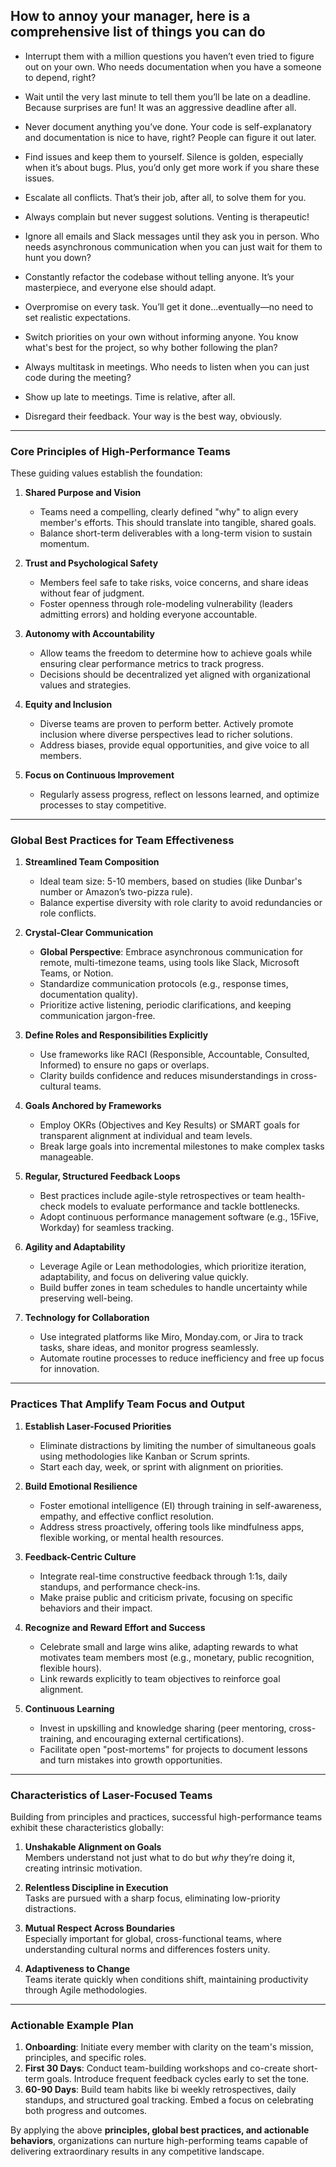 ## How to annoy your manager, here is a comprehensive list of things you can do

- Interrupt them with a million questions you haven’t even tried to figure out on your own. Who needs documentation when you have a someone to depend, right?

- Wait until the very last minute to tell them you’ll be late on a deadline. Because surprises are fun! It was an aggressive deadline after all.

- Never document anything you’ve done. Your code is self-explanatory and documentation is nice to have, right? People can figure it out later.

- Find issues and keep them to yourself. Silence is golden, especially when it’s about bugs. Plus, you’d only get more work if you share these issues.

- Escalate all conflicts. That’s their job, after all, to solve them for you.

- Always complain but never suggest solutions. Venting is therapeutic!

- Ignore all emails and Slack messages until they ask you in person. Who needs asynchronous communication when you can just wait for them to hunt you down?

- Constantly refactor the codebase without telling anyone. It’s your masterpiece, and everyone else should adapt.

- Overpromise on every task. You’ll get it done...eventually—no need to set realistic expectations.

- Switch priorities on your own without informing anyone. You know what's best for the project, so why bother following the plan?

- Always multitask in meetings. Who needs to listen when you can just code during the meeting?

- Show up late to meetings. Time is relative, after all.

- Disregard their feedback. Your way is the best way, obviously.

---
### **Core Principles of High-Performance Teams**

These guiding values establish the foundation:

1. **Shared Purpose and Vision**
    
    - Teams need a compelling, clearly defined "why" to align every member's efforts. This should translate into tangible, shared goals.
    - Balance short-term deliverables with a long-term vision to sustain momentum.
    
1. **Trust and Psychological Safety**
    
    - Members feel safe to take risks, voice concerns, and share ideas without fear of judgment.
    - Foster openness through role-modeling vulnerability (leaders admitting errors) and holding everyone accountable.

1. **Autonomy with Accountability**
    
    - Allow teams the freedom to determine how to achieve goals while ensuring clear performance metrics to track progress.
    - Decisions should be decentralized yet aligned with organizational values and strategies.

1. **Equity and Inclusion**
    
    - Diverse teams are proven to perform better. Actively promote inclusion where diverse perspectives lead to richer solutions.
    - Address biases, provide equal opportunities, and give voice to all members.

1. **Focus on Continuous Improvement**
    
    - Regularly assess progress, reflect on lessons learned, and optimize processes to stay competitive.

---

### **Global Best Practices for Team Effectiveness**

1. **Streamlined Team Composition**
    
    - Ideal team size: 5-10 members, based on studies (like Dunbar's number or Amazon’s two-pizza rule).
    - Balance expertise diversity with role clarity to avoid redundancies or role conflicts.

1. **Crystal-Clear Communication**
    
    - **Global Perspective**: Embrace asynchronous communication for remote, multi-timezone teams, using tools like Slack, Microsoft Teams, or Notion.
    - Standardize communication protocols (e.g., response times, documentation quality).
    - Prioritize active listening, periodic clarifications, and keeping communication jargon-free.

1. **Define Roles and Responsibilities Explicitly**
    
    - Use frameworks like RACI (Responsible, Accountable, Consulted, Informed) to ensure no gaps or overlaps.
    - Clarity builds confidence and reduces misunderstandings in cross-cultural teams.

1. **Goals Anchored by Frameworks**
    
    - Employ OKRs (Objectives and Key Results) or SMART goals for transparent alignment at individual and team levels.
    - Break large goals into incremental milestones to make complex tasks manageable.

1. **Regular, Structured Feedback Loops**
    
    - Best practices include agile-style retrospectives or team health-check models to evaluate performance and tackle bottlenecks.
    - Adopt continuous performance management software (e.g., 15Five, Workday) for seamless tracking.

1. **Agility and Adaptability**
    
    - Leverage Agile or Lean methodologies, which prioritize iteration, adaptability, and focus on delivering value quickly.
    - Build buffer zones in team schedules to handle uncertainty while preserving well-being.

1. **Technology for Collaboration**
    
    - Use integrated platforms like Miro, Monday.com, or Jira to track tasks, share ideas, and monitor progress seamlessly.
    - Automate routine processes to reduce inefficiency and free up focus for innovation.

---

### **Practices That Amplify Team Focus and Output**

1. **Establish Laser-Focused Priorities**
    
    - Eliminate distractions by limiting the number of simultaneous goals using methodologies like Kanban or Scrum sprints.
    - Start each day, week, or sprint with alignment on priorities.
2. **Build Emotional Resilience**
    
    - Foster emotional intelligence (EI) through training in self-awareness, empathy, and effective conflict resolution.
    - Address stress proactively, offering tools like mindfulness apps, flexible working, or mental health resources.
3. **Feedback-Centric Culture**
    
    - Integrate real-time constructive feedback through 1:1s, daily standups, and performance check-ins.
    - Make praise public and criticism private, focusing on specific behaviors and their impact.
4. **Recognize and Reward Effort and Success**
    
    - Celebrate small and large wins alike, adapting rewards to what motivates team members most (e.g., monetary, public recognition, flexible hours).
    - Link rewards explicitly to team objectives to reinforce goal alignment.
5. **Continuous Learning**
    
    - Invest in upskilling and knowledge sharing (peer mentoring, cross-training, and encouraging external certifications).
    - Facilitate open "post-mortems" for projects to document lessons and turn mistakes into growth opportunities.

---

### **Characteristics of Laser-Focused Teams**

Building from principles and practices, successful high-performance teams exhibit these characteristics globally:

1. **Unshakable Alignment on Goals**  
    Members understand not just what to do but _why_ they’re doing it, creating intrinsic motivation.
    
2. **Relentless Discipline in Execution**  
    Tasks are pursued with a sharp focus, eliminating low-priority distractions.
    
3. **Mutual Respect Across Boundaries**  
    Especially important for global, cross-functional teams, where understanding cultural norms and differences fosters unity.
    
4. **Adaptiveness to Change**  
    Teams iterate quickly when conditions shift, maintaining productivity through Agile methodologies.
    

---

### **Actionable Example Plan**

1. **Onboarding**: Initiate every member with clarity on the team's mission, principles, and specific roles.
2. **First 30 Days**: Conduct team-building workshops and co-create short-term goals. Introduce frequent feedback cycles early to set the tone.
3. **60-90 Days**: Build team habits like bi weekly retrospectives, daily standups, and structured goal tracking. Embed a focus on celebrating both progress and outcomes.

By applying the above **principles, global best practices, and actionable behaviors**, organizations can nurture high-performing teams capable of delivering extraordinary results in any competitive landscape.